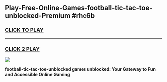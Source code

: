 
## Play-Free-Online-Games-football-tic-tac-toe-unblocked-Premium #rhc6b
<h3>
<a href="https://premium.freeplayer.one?title=football-tic-tac-toe-unblocked&ref=8M">CLICK TO PLAY</a></h3>
<hr>

<h3>
<a href="https://premium.freeplayer.one?title=football-tic-tac-toe-unblocked&ref=8M">CLICK 2 PLAY</a>
  
</h3>

<a href="https://premium.freeplayer.one?title=football-tic-tac-toe-unblocked&ref=8M"><img src="https://clearcache.store/games.png"></a>


**football-tic-tac-toe-unblocked games unblocked: Your Gateway to Fun and Accessible Online Gaming**
